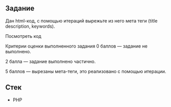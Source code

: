 
## Задание
Дан html-код, с помощью итераций вырежьте из него мета теги (title description, keywords).

Посмотреть код

Критерии оценки выполненного задания
0 баллов — задание не выполнено.

2 балла — задание выполнено частично.

5 баллов — вырезаны мета-теги, это реализовано с помощью итерации.

## Стек

* PHP